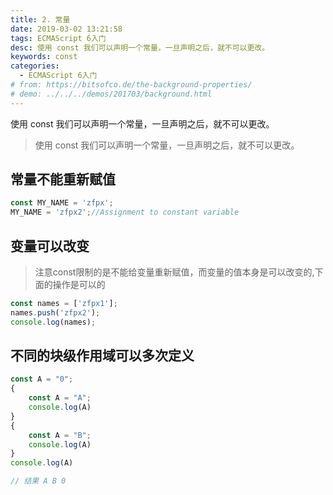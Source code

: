 ```yaml
---
title: 2. 常量
date: 2019-03-02 13:21:58
tags: ECMAScript 6入门
desc: 使用 const 我们可以声明一个常量，一旦声明之后，就不可以更改。
keywords: const
categories:
  - ECMAScript 6入门
# from: https://bitsofco.de/the-background-properties/
# demo: ../../../demos/201703/background.html
---
```


使用 const 我们可以声明一个常量，一旦声明之后，就不可以更改。

<!--more-->

> 使用 const 我们可以声明一个常量，一旦声明之后，就不可以更改。

## 常量不能重新赋值

```javascript
const MY_NAME = 'zfpx';
MY_NAME = 'zfpx2';//Assignment to constant variable
```

## 变量可以改变

> 注意const限制的是不能给变量重新赋值，而变量的值本身是可以改变的,下面的操作是可以的

```javascript
const names = ['zfpx1'];
names.push('zfpx2');
console.log(names);
```

## 不同的块级作用域可以多次定义

```javascript
const A = "0";
{
    const A = "A";
    console.log(A)
}
{
    const A = "B";
    console.log(A)
}
console.log(A)

// 结果 A B 0
```